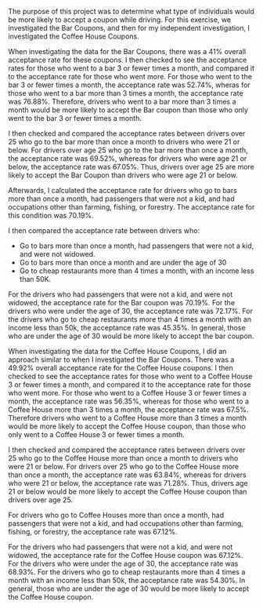 The purpose of this project was to determine what type of individuals would be more likely to accept a coupon while driving. For this exercise, we investigated the Bar Coupons, and then for my independent investigation, I investigated the Coffee House Coupons.


When investigating the data for the Bar Coupons, there was a 41% overall acceptance rate for these coupons. I then checked to see the acceptance rates for those who went to a bar 3 or fewer times a month, and compared it to the acceptance rate for those who went more. For those who went to the bar 3 or fewer times a month, the acceptance rate was 52.74%, wheras for those who went to a bar more than 3 times a month, the acceptance rate was 76.88%. Therefore, drivers who went to a bar more than 3 times a month would be more likely to accept the Bar coupon than those who only went to the bar 3 or fewer times a month. 

I then checked and compared the acceptance rates between drivers over 25 who go to the bar more than once a month to drivers who were 21 or below. For drivers over age 25 who go to the bar more than once a month, the acceptance rate was 69.52%, whereas for drivers who were age 21 or below, the acceptance rate was 67.05%. Thus, drivers over age 25 are more likely to accept the Bar Coupon than drivers who were age 21 or below. 

Afterwards, I calculated the acceptance rate for drivers who go to bars more than once a month, had passengers that were not a kid, and had occupations other than farming, fishing, or forestry. The acceptance rate for this condition was 70.19%.

I then compared the acceptance rate between drivers who:
- Go to bars more than once a month, had passengers that were not a kid, and were not widowed.
- Go to bars more than once a month and are under the age of 30
- Go to cheap restaurants more than 4 times a month, with an income less than 50K.

For the drivers who had passengers that were not a kid, and were not widowed, the acceptance rate for the Bar coupon was 70.19%. For the drivers who were under the age of 30, the acceptance rate was 72.17%. For the drivers who go to cheap restaurants more than 4 times a month with an income less than 50k, the acceptance rate was 45.35%. In general, those who are under the age of 30 would be more likely to accept the bar coupon.


When investigating the data for the Coffee House Coupons, I did an approach similar to when I investigated the Bar Coupons. There was a 49.92% overall acceptance rate for the Coffee House coupons. I then checked to see the acceptance rates for those who went to a Coffee House 3 or fewer times a month, and compared it to the acceptance rate for those who went more. For those who went to a Coffee House 3 or fewer times a month, the acceptance rate was 56.35%, whereas for those who went to a Coffee House more than 3 times a month, the acceptance rate was 67.5%. Therefore drivers who went to a Coffee House more than 3 times a month would be more likely to accept the Coffee House coupon, than those who only went to a Coffee House 3 or fewer times a month.

I then checked and compared the acceptance rates between drivers over 25 who go to the Coffee House more than once a month to drivers who were 21 or below. For drivers over 25 who go to the Coffee House more than once a month, the acceptance rate was 63.84%, whereas for drivers who were 21 or below, the acceptance rate was 71.28%. Thus, drivers age 21 or below would be more likely to accept the Coffee House coupon than drivers over age 25.

For drivers who go to Coffee Houses more than once a month, had passengers that were not a kid, and had occupations other than farming, fishing, or forestry, the acceptance rate was 67.12%.

For the drivers who had passengers that were not a kid, and were not widowed, the acceptance rate for the Coffee House coupon was 67.12%. For the drivers who were under the age of 30, the acceptance rate was 68.93%. For the drivers who go to cheap restaurants more than 4 times a month with an income less than 50k, the acceptance rate was 54.30%. In general, those who are under the age of 30 would be more likely to accept the Coffee House coupon.

